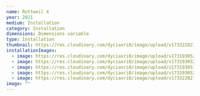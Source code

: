 ```yaml
---
name: Rottweil 4
year: 2021
medium: Installation
category: Installation
dimensions: Dimensions variable
type: Installation
thumbnail: https://res.cloudinary.com/dyciaxri0/image/upload/v1733228212/Heinemann_Ma_Forum_Kunst_Rottweil_05_uy2ypv.png
installationImages:
  - image: https://res.cloudinary.com/dyciaxri0/image/upload/v1731930529/Rottweil/rottweil_2_b9w9ff.jpg
  - image: https://res.cloudinary.com/dyciaxri0/image/upload/v1731930526/Rottweil/MA_Forum_Kunst_Rottweil_2021_bejtjb.jpg
  - image: https://res.cloudinary.com/dyciaxri0/image/upload/v1731930518/Rottweil/rottweil_3_tfesaz.jpg
  - image: https://res.cloudinary.com/dyciaxri0/image/upload/v1731930523/Rottweil/rottweil4_ycqx8g.png
  - image: https://res.cloudinary.com/dyciaxri0/image/upload/v1733228212/Heinemann_Ma_Forum_Kunst_Rottweil_05_uy2ypv.png
image: ""
---
```

